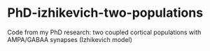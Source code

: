 # PhD-izhikevich-two-populations
Code from my PhD research: two coupled cortical populations with AMPA/GABAA synapses (Izhikevich model)
